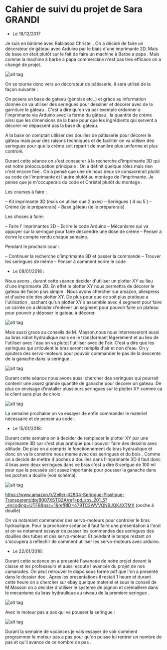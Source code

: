 # Cahier de suivi du projet de Sara GRANDI
- Le 18/12/2017                                 

Je suis en binôme avec Ralalasoa Christel . On a décidé de faire un décorateur de gâteau avec Arduino par le biais d'une imprimante 2D. Mais de base on était plutôt sur le fait de faire un machine à Barbe a papa . Mais comme la machine à barbe a papa commerciale n'est pas tres efficace on a changé de projet.

![alt tag](https://www.themadeco.fr/img/scenes/29-scene_v2.jpg)

On se tourne donc vers un décorateur de pâtisserie, il sera utilisé de la façon suivante :

On posera un base de gateau (génoise etc..) et grâce au information donnée on va utiliser des seringues pour dessiner et décorer avec de la garniture le gâteau . C'est a dire qu'on va par exemple ordonner a l'imprimante via Arduino avec la forme du gâteau , la quantité de crème ainsi que les dimensions de la base pour que les ingrédients qui servent a décorer ne dépassent pas la base du gâteau.

A la base on comptait utiliser des douilles de pâtisserie pour décorer le gâteau mais pour des raisons techniques et de faciliter on va utiliser des seringues pour que la crème soit repartit de manière plus uniforme et plus controlé.

Durant cette séance on s'est consacrer à la recherche d'imprimante 3D qui est notre préoccupation principale . On a définit quelque rôles mais rien n'est encore fixe . On a pensé que une de nous deux se consacrerait plutôt au code de l'imprimante et l'autre plutôt au montage de l'imprimante. Je pense que je m'occuperais du code et Christel plutôt du montage .

Les courses à faire :

– Kit imprimante 3D (mais on utilise que 2 axes)
– Seringues ( 4 ou 5 )
– Crème (je le préparerais)
– Base gâteau (je le préparerais)

Les choses à faire:

– Faire l' imprimantes 2D
– Ecrire le code Arduino
– Mécanisme qui va appuyer sur la seringue pour faire descendre une dose de crème
– Penser a écrire le compte rendu chaque semaine.

Pendant le prochain cour :

– Continuer la recherche d'imprimante 3D et passer la commande
– Trouver les seringues de même
– Penser à comment écrire le code

- Le 08/01/2018 :

Nous avons , durant cette séance decider d'utiliser un plotter XY au lieu d'une imprimante 2D. En effet le plotter XY nous permettra de décorer le gateau de facon plus simple . Nous avons chercher sur amazon, aliexpress et d'autre site des plotter XY. De plus pour que ce soit plus pratique a l'utilisation , sachant qu'un plotter XY s'assemble avec 4 segment pour faire un carrée on a décider d'enlever un segment pour pouvoir faire un plateau pour pouvoir y déposer le gateau à décorer.

![alt tag](https://www.robotshop.com/media/files/images2/makeblock-xy-plotter-robot-kit-no-electronics-desc1.jpg)

Mais aussi grace au conseils de M. Masson,nous nous interresseront aussi au bras robot hydraulique mais en le transformant légerement et au lieu de l'utiliser avec l'eau on va plutot l'utiliser avec de l'air. C'est a dire que les seringues qui articulent le bras seront remplis d'air et non d'eau. On y ajoutera des servo-moteurs pour pouvoir commander le pas de la descente de la ganache dans la seringue .

![alt tag](https://i.pinimg.com/736x/ca/f4/db/caf4db8eab444065206d962a3e65ea17--robot-arm-model-kits.jpg)

Durant cette séance nous avons aussi chercher des seringues qui pourrait contenir une assez grande quantité de ganache pour decorer un gateau. De plus on envisage d'installer plussieurs seringues sur le plotter XY comme ca le client aura plus de choix .

![alt tag](https://www.cuisinstore.com/media/imageCMS/seringue-a-decorer-inox-1307-350x350.jpg)

La semaine prochaine on va essayer de enfin commander le materiel nécessaire et de penser au code .

- Le 15/01/2018:

 Durant cette semaine on à decider de remplacer le plotter XY par une imprimante 3D car c'est plus pratique pour pouvoir faire des dessins avec altitude. De plus on a compris le fonctionnement du bras hydraulique et donc on va le constrire nous meme avec des seringues et du bois . Comme on a decidé de mettre 4 poches à douilles dans l'imprimante 3D il faut donc 4 bras avec deux seringues dans ce bras c'est a dire 8 serigue de 100 ml pour que la poussée soit assez importante pour pousser la ganache dans les poches a douille (voir schéma).
 
 ![alt tag](https://images-na.ssl-images-amazon.com/images/I/51jeIWHUKML._SY542_.jpg)
 
 https://www.amazon.fr/Zeller-42804-Seringue-Plastique-Transparent/dp/B007XSTG2A/ref=pd_sbs_201_5?_encoding=UTF8&psc=1&refRID=479TC2WVVQNBJQK4XTMX  (poche à douille)
 
 On va notamant commander des servo-moteurs pour controler le bras hydraulique.
 Pour la prochaine scéance il faut faire une presentation à l'oral et on va notament essayer de passer les commandes des seringues des douilles des tubes et des servo-moteur.
 Et pendant le temps restant on s'occupera à reflechir de comment utiliser les servo-moteurs avec arduino.
 
 - Le 22/01/2018:
 
 Durant cette scéance on a presenté l'avancée de notre projet devant la classe et les professeurs et aussi ecouté l'avancée du projet de nos camarades. On peut retrouver le diapo sous forme pdf que l'on a presenté dans le dossier doc . Apres les presentations il restait 1 heure et durant cette heure on a chercher sur ebay quelque materiel et sous le conseil de M.Masson on a decider d'utiliser le systeme de pignon et crémaillere dans le mecanisme du bras hydraulique au niveau de la premiere seringue .
 
  ![alt tag](http://www.hellopro.fr/images/produit-2/8/8/3/pignon-a-denture-trempee-alese-clavete-5879388.jpg)
  
  Avec le moteur pas a pas qui va pousser la seringue :
  
  ![alt tag](http://img.directindustry.fr/images_di/photo-g/8191-5112265.jpg)
  
  Durant la semaine de vacances je vais essayer de voir comment programmer le moteur pas a pas pour qu'on puisse lui rentrer un nombre de pas et qu'il avance de ce nombre de pas .

